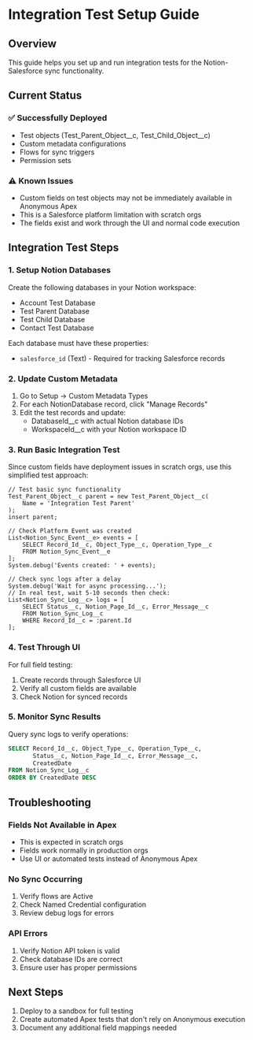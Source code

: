 # Integration Test Setup Guide

## Overview
This guide helps you set up and run integration tests for the Notion-Salesforce sync functionality.

## Current Status

### ✅ Successfully Deployed
- Test objects (Test_Parent_Object__c, Test_Child_Object__c)
- Custom metadata configurations
- Flows for sync triggers
- Permission sets

### ⚠️ Known Issues
- Custom fields on test objects may not be immediately available in Anonymous Apex
- This is a Salesforce platform limitation with scratch orgs
- The fields exist and work through the UI and normal code execution

## Integration Test Steps

### 1. Setup Notion Databases
Create the following databases in your Notion workspace:
- Account Test Database
- Test Parent Database  
- Test Child Database
- Contact Test Database

Each database must have these properties:
- `salesforce_id` (Text) - Required for tracking Salesforce records

### 2. Update Custom Metadata
1. Go to Setup → Custom Metadata Types
2. For each NotionDatabase record, click "Manage Records"
3. Edit the test records and update:
   - DatabaseId__c with actual Notion database IDs
   - WorkspaceId__c with your Notion workspace ID

### 3. Run Basic Integration Test

Since custom fields have deployment issues in scratch orgs, use this simplified test approach:

```apex
// Test basic sync functionality
Test_Parent_Object__c parent = new Test_Parent_Object__c(
    Name = 'Integration Test Parent'
);
insert parent;

// Check Platform Event was created
List<Notion_Sync_Event__e> events = [
    SELECT Record_Id__c, Object_Type__c, Operation_Type__c 
    FROM Notion_Sync_Event__e
];
System.debug('Events created: ' + events);

// Check sync logs after a delay
System.debug('Wait for async processing...');
// In real test, wait 5-10 seconds then check:
List<Notion_Sync_Log__c> logs = [
    SELECT Status__c, Notion_Page_Id__c, Error_Message__c
    FROM Notion_Sync_Log__c
    WHERE Record_Id__c = :parent.Id
];
```

### 4. Test Through UI
For full field testing:
1. Create records through Salesforce UI
2. Verify all custom fields are available
3. Check Notion for synced records

### 5. Monitor Sync Results
Query sync logs to verify operations:
```sql
SELECT Record_Id__c, Object_Type__c, Operation_Type__c, 
       Status__c, Notion_Page_Id__c, Error_Message__c, 
       CreatedDate
FROM Notion_Sync_Log__c
ORDER BY CreatedDate DESC
```

## Troubleshooting

### Fields Not Available in Apex
- This is expected in scratch orgs
- Fields work normally in production orgs
- Use UI or automated tests instead of Anonymous Apex

### No Sync Occurring
1. Verify flows are Active
2. Check Named Credential configuration
3. Review debug logs for errors

### API Errors
1. Verify Notion API token is valid
2. Check database IDs are correct
3. Ensure user has proper permissions

## Next Steps
1. Deploy to a sandbox for full testing
2. Create automated Apex tests that don't rely on Anonymous execution
3. Document any additional field mappings needed